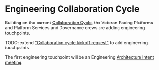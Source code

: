 # Engineering Collaboration Cycle

Building on the current [Collaboration Cycle][1], the Veteran-Facing Platforms and Platform Services and Governance crews are adding engineering touchpoints.

[1]: https://depo-platform-documentation.scrollhelp.site/collaboration-cycle/

TODO: extend ["Collaboration cycle kickoff request"][2] to add engineering touchpoints

[2]: https://depo-platform-documentation.scrollhelp.site/collaboration-cycle/collaboration-cycle-kickoff

The first engineering touchpoint will be an Engineering [Architecture Intent meeting][3].

[3]: ./architecture-intent-template.md
